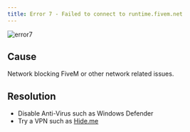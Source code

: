 ```yaml
---
title: Error 7 - Failed to connect to runtime.fivem.net
---
```


![error7](/error7.png)

Cause
-------
Network blocking FiveM or other network related issues.

Resolution
-------

- Disable Anti-Virus such as Windows Defender
- Try a VPN such as [Hide.me](https://hide.me)
